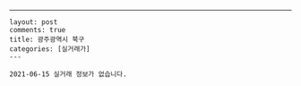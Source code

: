 ---
    layout: post
    comments: true
    title: 광주광역시 북구
    categories: [실거래가]
    ---

    2021-06-15 실거래 정보가 없습니다.

    
